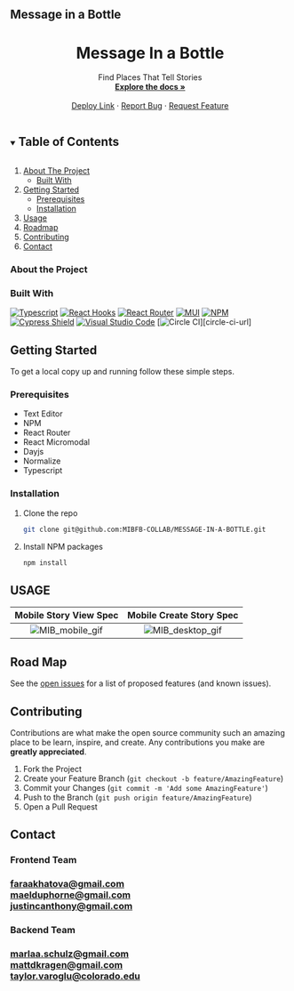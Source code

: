 ## Message in a Bottle

<!-- Frequently Used Links
https://shields.io/

My GitHub Profile
* [My GitHub Profile](github.com/justincanthony)

Websites
* [Javascript](https://www.javascript.com/)
* [HTML](https://html.com/)
* [CSS](https://developer.mozilla.org/en-US/docs/Web/CSS)
* [eslint](https://eslint.org/)
* [node](https://nodejs.org/en/)
* [WebPack](https://webpack.js.org/)
* [Express](https://expressjs.com/)
-->

<!-- PROJECT Details -->

  <h1 align="center">Message In a Bottle</h1>

  <p align="center">Find Places That Tell Stories
    <br />
    <a href=https://github.com/MIBFB-COLLAB/MESSAGE-IN-A-BOTTLE><strong>Explore the docs »</strong></a>
    <br />
    <br />
    <a href="https://message-in-a-bottle-fe-app.herokuapp.com/">Deploy Link</a>
    ·
    <a href="https://github.com/MIBFB-COLLAB/MESSAGE-IN-A-BOTTLE/issues">Report Bug</a>
    ·
    <a href="https://github.com/MIBFB-COLLAB/MESSAGE-IN-A-BOTTLE/issues">Request Feature</a>
</p>


<!-- TABLE OF CONTENTS -->
<details open="open">
  <summary><h2 style="display: inline-block">Table of Contents</h2></summary>
  <ol>
    <li>
      <a href="#about-the-project">About The Project</a>
      <ul>
        <li><a href="#built-with">Built With</a></li>
      </ul>
    </li>
    <li>
      <a href="#getting-started">Getting Started</a>
      <ul>
        <li><a href="#prerequisites">Prerequisites</a></li>
        <li><a href="#installation">Installation</a></li>
      </ul>
    </li>
    <li><a href="#usage">Usage</a></li>
    <li><a href="#roadmap">Roadmap</a></li>
    <li><a href="#contributing">Contributing</a></li>
    <li><a href="#contact">Contact</a></li>
  </ol>
</details>


### About the Project
<!-- Describe what the over all scope and learning goal of the project is, and what set-up the challenge was framed in-->


### Built With
[![Typescript][typescript-shield]][typescript-url]
[![React Hooks][react-hooks-shield]][react-hooks-url]
[![React Router][react-router-shield]][react-router-url]
[![MUI][material-components-shield]][material-components-url]
[![NPM][npm-shield]][npm-url]
[![Cypress Shield][cypress-shield]][cypress-url]
[![Visual Studio Code][visual-studio-code-shield]][visual-studio-code-url]
[![Circle CI][circle-ci-shield]][circle-ci-url]


<!-- GETTING STARTED -->
## Getting Started

To get a local copy up and running follow these simple steps.

### Prerequisites
* Text Editor
* NPM
* React Router
* React Micromodal
* Dayjs
* Normalize
* Typescript

### Installation

1. Clone the repo
   ```sh
   git clone git@github.com:MIBFB-COLLAB/MESSAGE-IN-A-BOTTLE.git
   ```
2. Install NPM packages
   ```sh
   npm install
   ```

## USAGE
<!--DESCRIBE WHAT THE USAGE EXPERIENCE IS LIKE/BUILT ON -->

Mobile Story View Spec              |  Mobile Create Story Spec
:----------------------------:|:-------------------------:
![MIB_mobile_gif](https://user-images.githubusercontent.com/82064981/139134685-18a69cc7-7872-4442-9a60-72532071ad06.gif)|![MIB_desktop_gif](https://user-images.githubusercontent.com/82064981/139134697-3ab7221b-5ecc-4ada-bf82-d1f09b6801ca.gif)



<!-- ROAD MAP -->
## Road Map

See the [open issues](https://github.com/MIBFB-COLLAB/MESSAGE-IN-A-BOTTLE/issues) for a list of proposed features (and known issues).


<!-- CONTRIBUTING -->
## Contributing

Contributions are what make the open source community such an amazing place to be learn, inspire, and create. Any contributions you make are **greatly appreciated**.

1. Fork the Project
2. Create your Feature Branch (`git checkout -b feature/AmazingFeature`)
3. Commit your Changes (`git commit -m 'Add some AmazingFeature'`)
4. Push to the Branch (`git push origin feature/AmazingFeature`)
5. Open a Pull Request

## Contact
<h3>Frontend Team<h3>
<a class="u-email Link--primary " href="mailto:faraakhatova@gmail.com">faraakhatova@gmail.com</a>
<br/>
<a class="u-email Link--primary " href="mailto:maelduphorne@gmail.com">maelduphorne@gmail.com</a>
<br/>
<a class="u-email Link--primary " href="mailto:justincanthony@gmail.com">justincanthony@gmail.com</a>

<h3>Backend Team<h3>
<a class="u-email Link--primary " href="mailto:marlaa.schulz@gmail.com">marlaa.schulz@gmail.com</a>
<br/>
<a class="u-email Link--primary " href="mattdkragen@gmail.com">mattdkragen@gmail.com</a>
<br/>
<a class="u-email Link--primary " href="mailto:taylor.varoglu@colorado.edu
">taylor.varoglu@colorado.edu</a>

<!-- MARKDOWN LINKS & IMAGES -->
<!-- https://www.markdownguide.org/basic-syntax/#reference-style-links -->
[project-spec-url]: https://mod4.turing.edu/projects/capstone/
[turing-shield]: https://img.shields.io/badge/Project%20-Spec-blue
[contributors-shield]: https://img.shields.io/badge/Contributors-1-blue
[contributors-url]: https://github.com/orgs/MIBFB-COLLAB/people
[issues-shield]: https://img.shields.io/badge/Issues-1-blue
[issues-url]: https://github.com/MIBFB-COLLAB/MESSAGE-IN-A-BOTTLE/issues
[react-hooks-shield]: https://img.shields.io/badge/react-%2320232a.svg?style=for-the-badge&logo=react&logoColor=%2361DAFB
[react-hooks-url]: https://reactjs.org/docs/hooks-intro.html
[react-router-shield]: https://img.shields.io/badge/React_Router-CA4245?style=for-the-badge&logo=react-router&logoColor=white
[react-router-url]: https://reactrouter.com/
[npm-shield]: https://img.shields.io/badge/NPM-%23000000.svg?style=for-the-badge&logo=npm&logoColor=white
[npm-url]: https://www.npmjs.com/
[cypress-shield]: https://img.shields.io/badge/-cypress-%23E5E5E5?style=for-the-badge&logo=cypress&logoColor=058a5e
[cypress-url]: https://docs.cypress.io/guides/overview/why-cypress
[visual-studio-code-shield]: https://img.shields.io/badge/Visual%20Studio%20Code-0078d7.svg?style=for-the-badge&logo=visual-studio-code&logoColor=white
[visual-studio-code-url]: https://code.visualstudio.com/
[circle-ci-shield]: 
[circle-ci-url]:
[material-components-shield]: https://img.shields.io/badge/MUI-%230081CB.svg?style=for-the-badge&logo=material-ui&logoColor=white
[material-components-url]: https://mui.com/
[typescript-shield]: https://img.shields.io/badge/typescript-%23007ACC.svg?style=for-the-badge&logo=typescript&logoColor=white
[typescript-url]: https://www.typescriptlang.org/


